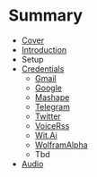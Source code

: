 # Summary

* [Cover](README.md)
* [Introduction](documentation/Introduction.md)
* Setup
* [Credentials](documentation/Credentials.md)
   * [Gmail](documentation/Gmail.md)
   * [Google](documentation/Google.md)
   * [Mashape](documentation/Mashape.md)
   * [Telegram](documentation/Telegram.md)
   * [Twitter](documentation/Twitter.md)
   * [VoiceRss](documentation/VoiceRss.md)
   * [Wit.Ai](documentation/WitAi.md)
   * [WolframAlpha](documentation/WolframAlpha.md)
   * Tbd
* [Audio](documentation/Audio.md)

